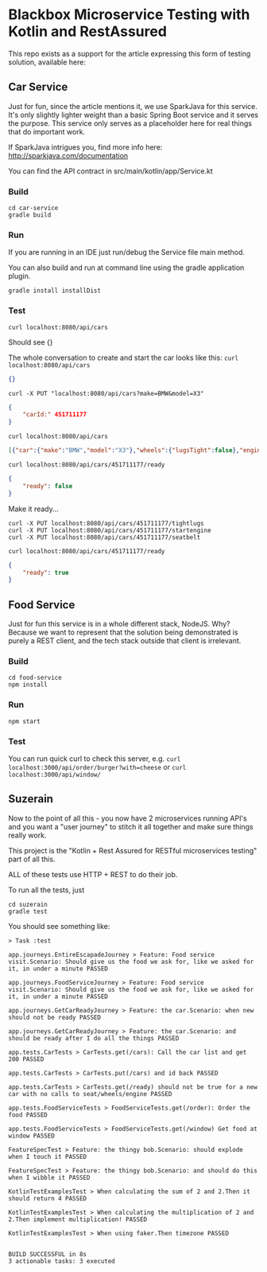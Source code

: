 # Blackbox Microservice Testing with Kotlin and RestAssured

This repo exists as a support for the article expressing this form of testing
solution, available here: 

## Car Service
Just for fun, since the article mentions it, we use SparkJava for this service. It's 
only slightly lighter weight than a basic Spring Boot service and it serves the 
purpose. This service only serves as a placeholder here for real things that do
important work.

If SparkJava intrigues you, find more info here: http://sparkjava.com/documentation

You can find the API contract in src/main/kotlin/app/Service.kt

### Build
```commandline
cd car-service
gradle build
```

### Run

If you are running in an IDE just run/debug the Service file main method.

You can also build and run at command line using the gradle application plugin.

```commandline
gradle install installDist
```

### Test
```commandline
curl localhost:8080/api/cars
```
Should see {}

The whole conversation to create and start the car looks like this:
`curl localhost:8080/api/cars`

```json
{}
```

`curl -X PUT "localhost:8080/api/cars?make=BMW&model=X3"`
```json
{
	"carId:" 451711177
}
```

`curl localhost:8080/api/cars`
```json
[{"car":{"make":"BMW","model":"X3"},"wheels":{"lugsTight":false},"engine":{"running":false},"seatBelt":{"on":false}}]
```

`curl localhost:8080/api/cars/451711177/ready`
```json
{
	"ready": false
}
```

Make it ready...
```commandline
curl -X PUT localhost:8080/api/cars/451711177/tightlugs
curl -X PUT localhost:8080/api/cars/451711177/startengine
curl -X PUT localhost:8080/api/cars/451711177/seatbelt
```

`curl localhost:8080/api/cars/451711177/ready`
```json
{
	"ready": true
}
```


## Food Service
Just for fun this service is in a whole different stack, NodeJS. Why? Because we want
to represent that the solution being demonstrated is purely a REST client, and the
tech stack outside that client is irrelevant.

### Build
```commandline
cd food-service
npm install
```

### Run
```commandline
npm start
```

### Test
You can run quick curl to check this server, e.g. 
`curl localhost:3000/api/order/burger?with=cheese`
or
`curl localhost:3000/api/window/`


## Suzerain

Now to the point of all this - you now have 2 microservices running API's and you 
want a "user journey" to stitch it all together and make sure things really work.

This project is the "Kotlin + Rest Assured for RESTful microservices testing" part 
of all this.

ALL of these tests use HTTP + REST to do their job.

To run all the tests, just
```commandline
cd suzerain
gradle test
```

You should see something like:

```
> Task :test

app.journeys.EntireEscapadeJourney > Feature: Food service visit.Scenario: Should give us the food we ask for, like we asked for it, in under a minute PASSED

app.journeys.FoodServiceJourney > Feature: Food service visit.Scenario: Should give us the food we ask for, like we asked for it, in under a minute PASSED

app.journeys.GetCarReadyJourney > Feature: the car.Scenario: when new should not be ready PASSED

app.journeys.GetCarReadyJourney > Feature: the car.Scenario: and should be ready after I do all the things PASSED

app.tests.CarTests > CarTests.get(/cars): Call the car list and get 200 PASSED

app.tests.CarTests > CarTests.put(/cars) and id back PASSED

app.tests.CarTests > CarTests.get(/ready) should not be true for a new car with no calls to seat/wheels/engine PASSED

app.tests.FoodServiceTests > FoodServiceTests.get(/order): Order the food PASSED

app.tests.FoodServiceTests > FoodServiceTests.get(/window) Get food at window PASSED

FeatureSpecTest > Feature: the thingy bob.Scenario: should explode when I touch it PASSED

FeatureSpecTest > Feature: the thingy bob.Scenario: and should do this when I wibble it PASSED

KotlinTestExamplesTest > When calculating the sum of 2 and 2.Then it should return 4 PASSED

KotlinTestExamplesTest > When calculating the multiplication of 2 and 2.Then implement multiplication! PASSED

KotlinTestExamplesTest > When using faker.Then timezone PASSED


BUILD SUCCESSFUL in 8s
3 actionable tasks: 3 executed
```

